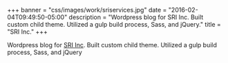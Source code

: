 +++
banner = "css/images/work/sriservices.jpg"
date = "2016-02-04T09:49:50-05:00"
description = "Wordpress blog for SRI Inc.  Built custom child theme.  Utilized a gulp build process, Sass, and jQuery."
title = "SRI Inc."
+++

Wordpress blog for [SRI Inc](http://www.sriservices.com).  Built custom child theme.  Utilized a gulp build process, Sass, and jQuery<!--more-->
